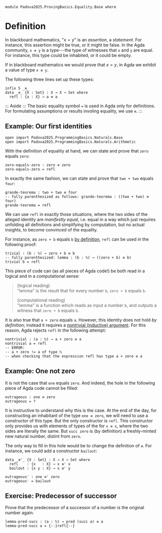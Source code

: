 ```
module Padova2025.ProvingBasics.Equality.Base where
```

# Definition

In blackboard mathematics, "$x = y$" is an *assertion*, a *statement*. For
instance, this assertion might be true, or it might be false. In the Agda
community, `x ≡ y` is a type---the type of witnesses that `x` and `y` are
equal. For instance, this type could be inhabited, or it could be empty.

If in blackboard mathematics we would prove that $x = y$, in Agda we exhibit a
value of type `x ≡ y`.

The following three lines set up these types:

```
infix 5 _≡_
data _≡_ {X : Set} : X → X → Set where
  refl : {a : X} → a ≡ a
```

::: Aside :::
The basic equality symbol `=` is used in Agda only for definitions. For
formulating assumptions or results involing equality, we use `≡`.
:::


## Example: Our first identities

```
open import Padova2025.ProgrammingBasics.Naturals.Base
open import Padova2025.ProgrammingBasics.Naturals.Arithmetic
```

With the definition of equality at hand, we can state and prove that `zero`
equals `zero`:

```
zero-equals-zero : zero ≡ zero
zero-equals-zero = refl
```

In exactly the same fashion, we can state and prove that `two + two` equals
`four`:

```
grande-teorema : two + two ≡ four
-- fully parenthesized as follows: grande-teorema : ((two + two) ≡ four)
grande-teorema = refl
```

We can use `refl` in exactly those situations, where the two sides of the
alleged identity are *manifestly equal*, i.e. equal in a way which just
requires unfolding all definitions and simplifying by computation, but no
actual insights, to become convinced of the equality.

For instance, as `zero + b` equals `b` [by
definition](Padova2025.ProgrammingBasics.Naturals.Arithmetic.html#_+_), `refl` can
be used in the following proof:

```
trivial : (b : ℕ) → zero + b ≡ b
-- fully parenthesized: lemma : (b : ℕ) → ((zero + b) ≡ b)
trivial b = refl
```

This piece of code can (as all pieces of Agda code!) be both read in a logical
and in a computational sense:

> (logical reading) \
> "lemma" is the result that for every number `b`, `zero + b` equals `b`.
>
> (computational reading) \
> "lemma" is a function which reads as input a number `b`, and outputs a
> witness that `zero + b` equals `b`.

It is also true that `a + zero` equals `a`. However, this identity does not
hold *by definition*; instead it requires a [nontrivial (inductive)
argument](Padova2025.ProvingBasics.Equality.NaturalNumbers.html#+-zero).
For this reason, Agda rejects `refl` in the following attempt:

```code
nontrivial : (a : ℕ) → a + zero ≡ a
nontrivial a = refl
-- ERROR:
-- a + zero != a of type ℕ
-- when checking that the expression refl has type a + zero ≡ a
```


## Example: One not zero

It is not the case that `one` equals `zero`. And indeed, the hole in the
following piece of Agda code cannot be filled:

```code
outrageous : one ≡ zero
outrageous = ?
```

It is instructive to understand why this is the case. At the end of the day,
for constructing an inhabitant of the type `one ≡ zero`, we will need to use a
constructor of this type. But the only constructor is `refl`. This constructor
only provides us with elements of types of the for `x ≡ x`, where the two sides
are literally the same. But `succ zero` is (by definition) a freshly-minted new
natural number, distint from `zero`.

The only way to fill in this hole would be to change the definition of `≡`. For
instance, we could add a constructor `bailout`:

```
data _≡'_ {X : Set} : X → X → Set where
  refl    : {x   : X} → x ≡' x
  bailout : {x y : X} → x ≡' y

outrageous' : one ≡' zero
outrageous' = bailout
```


## Exercise: Predecessor of successor

Prove that the predecessor of a successor of a number is the original number
again.

```
lemma-pred-succ : (a : ℕ) → pred (succ a) ≡ a
lemma-pred-succ a = {--}refl{--}
```
